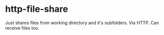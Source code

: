 http-file-share
===============

Just shares files from working directory and it's subfolders. Via HTTP. Can receive files too.
